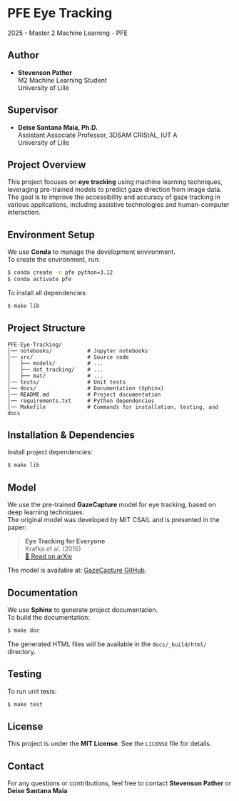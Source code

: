 # PFE Eye Tracking

2025 - Master 2 Machine Learning - PFE

## Author

- **Stevenson Pather**  
  M2 Machine Learning Student​  
  University of Lille 

## Supervisor

- **Deise Santana Maia, Ph.D.**  
  Assistant Associate Professor, 3DSAM CRIStAL, IUT A​  
  University of Lille  

## Project Overview

This project focuses on **eye tracking** using machine learning techniques, leveraging pre-trained models to predict gaze direction from image data.  
The goal is to improve the accessibility and accuracy of gaze tracking in various applications, including assistive technologies and human-computer interaction.

## Environment Setup

We use **Conda** to manage the development environment.  
To create the environment, run:

```bash
$ conda create -n pfe python=3.12
$ conda activate pfe
```

To install all dependencies:

```bash
$ make lib
```

## Project Structure

```
PFE-Eye-Tracking/
│── notebooks/           # Jupyter notebooks
│── src/                 # Source code
│   ├── models/          # ...
│   ├── dot_tracking/    # ...
│   ├── mat/             # ...
│── tests/               # Unit tests
│── docs/                # Documentation (Sphinx)
│── README.md            # Project documentation
│── requirements.txt     # Python dependencies
│── Makefile             # Commands for installation, testing, and docs
```

## Installation & Dependencies

Install project dependencies:

```bash
$ make lib
```

## Model

We use the pre-trained **GazeCapture** model for eye tracking, based on deep learning techniques.  
The original model was developed by MIT CSAIL and is presented in the paper:  

> **Eye Tracking for Everyone**  
> Krafka et al. (2016)  
> [📄 Read on arXiv](https://arxiv.org/abs/1606.05814)

The model is available at: [GazeCapture GitHub](https://github.com/CSAILVision/GazeCapture).

## Documentation

We use **Sphinx** to generate project documentation.  
To build the documentation:

```bash
$ make doc
```

The generated HTML files will be available in the `docs/_build/html/` directory.

## Testing

To run unit tests:

```bash
$ make test
```

## License

This project is under the **MIT License**. See the `LICENSE` file for details.

## Contact

For any questions or contributions, feel free to contact **Stevenson Pather** or **Deise Santana Maia**
